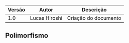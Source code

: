 |Versão|Autor|Descrição|
|------|-----|---------|
|1.0|Lucas Hiroshi|Criação do documento|

## Polimorfismo

```Java

```